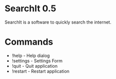 # SearchIt 0.5

SearchIt is a software to quickly search the internet.

# Commands
- !help - Help dialog
- !settings - Settings Form
- !quit - Quit application
- !restart - Restart application